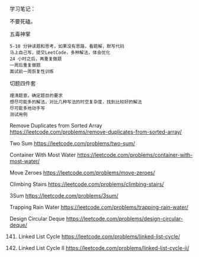 学习笔记：

不要死磕。

五毒神掌

    5-10 分钟读题和思考，如果没有思路，看题解，默写代码
    马上自己写，提交LeetCode，多种解法，体会优化
    24 小时之后，再重复做题
    一周后重复做题
    面试前一周恢复性训练

切题四件套

    理清题意，确定题目的要求
    想尽可能多的解法，对比几种写法的时空复杂度，找到比较好的解法
    尽可能多地动手写
    测试用例


Remove Duplicates from Sorted Array
https://leetcode.com/problems/remove-duplicates-from-sorted-array/

Two Sum
https://leetcode.com/problems/two-sum/

Container With Most Water
https://leetcode.com/problems/container-with-most-water/

Move Zeroes
https://leetcode.com/problems/move-zeroes/

Climbing Stairs
https://leetcode.com/problems/climbing-stairs/

3Sum
https://leetcode.com/problems/3sum/

Trapping Rain Water
https://leetcode.com/problems/trapping-rain-water/

Design Circular Deque
https://leetcode.com/problems/design-circular-deque/

141. Linked List Cycle
https://leetcode.com/problems/linked-list-cycle/

142. Linked List Cycle II
https://leetcode.com/problems/linked-list-cycle-ii/